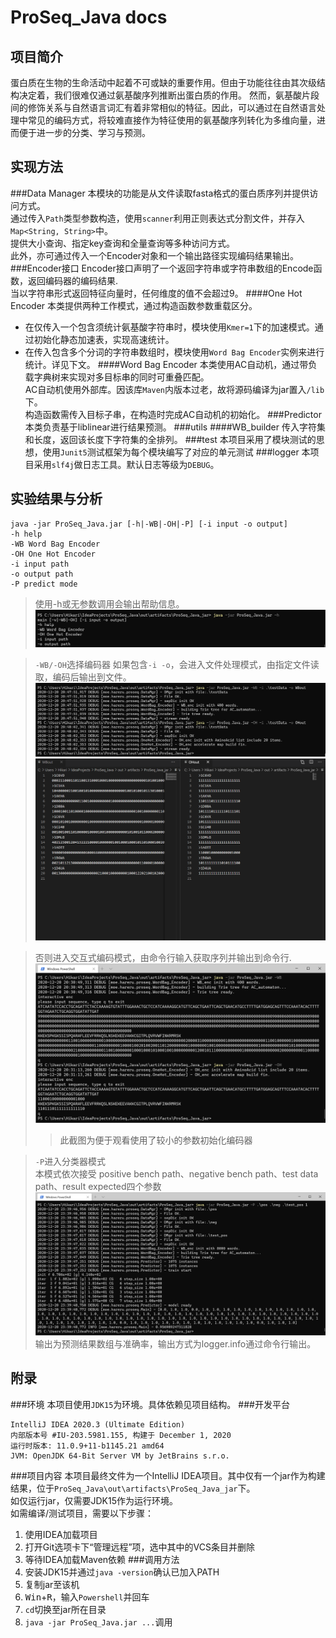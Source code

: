 ProSeq_Java docs
===========

项目简介
--------
蛋白质在生物的生命活动中起着不可或缺的重要作用。但由于功能往往由其次级结构决定着，我们很难仅通过氨基酸序列推断出蛋白质的作用。
然而，氨基酸片段间的修饰关系与自然语言词汇有着非常相似的特征。因此，可以通过在自然语言处理中常见的编码方式，将较难直接作为特征使用的氨基酸序列转化为多维向量，进而便于进一步的分类、学习与预测。

实现方法
--------
###Data Manager
本模块的功能是从文件读取fasta格式的蛋白质序列并提供访问方式。  
通过传入`Path`类型参数构造，使用`scanner`利用正则表达式分割文件，并存入`Map<String, String>`中。  
提供大小查询、指定key查询和全量查询等多种访问方式。  
此外，亦可通过传入一个Encoder对象和一个输出路径实现编码结果输出。
###Encoder接口
Encoder接口声明了一个返回字符串或字符串数组的Encode函数，返回编码器的编码结果.  
当以字符串形式返回特征向量时，任何维度的值不会超过9。
####One Hot Encoder
本类提供两种工作模式，通过构造函数参数重载区分。  
+ 在仅传入一个包含须统计氨基酸字符串时，模块使用`Kmer=1`下的加速模式。通过初始化静态加速表，实现高速统计。
+ 在传入包含多个分词的字符串数组时，模块使用`Word Bag Encoder`实例来进行统计。详见下文。
####Word Bag Encoder
本类使用AC自动机，通过带负载字典树来实现对多目标串的同时可重叠匹配。  
AC自动机使用外部库。因该库`Maven`内版本过老，故将源码编译为jar置入`/lib`下。  
构造函数需传入目标子串，在构造时完成AC自动机的初始化。
###Predictor
本类负责基于liblinear进行结果预测。
###utils
####WB_builder
传入字符集和长度，返回该长度下字符集的全排列。
###test
本项目采用了模块测试的思想，使用`Junit5`测试框架为每个模块编写了对应的单元测试
###logger
本项目采用`slf4j`做日志工具。默认日志等级为`DEBUG`。

实验结果与分析
--------
```
java -jar ProSeq_Java.jar [-h|-WB|-OH|-P] [-i input -o output]
-h help
-WB Word Bag Encoder
-OH One Hot Encoder
-i input path
-o output path
-P predict mode
```
>使用-h或无参数调用会输出帮助信息。  
![运行截图](./imgs/203426.png)


>`-WB/-OH`选择编码器
如果包含`-i -o`，会进入文件处理模式，由指定文件读取，编码后输出到文件。  
![运行截图](./imgs/204855.png)
![结果截图](./imgs/205110.png)


>否则进入交互式编码模式，由命令行输入获取序列并输出到命令行.
![运行截图](./imgs/203212.png)
>>此截图为便于观看使用了较小的参数初始化编码器

>`-P`进入分类器模式  
> 本模式依次接受 positive bench path、negative bench path、test data path、result expected四个参数
![运行截图](./imgs/234024.png)
> 输出为预测结果数组与准确率，输出方式为logger.info通过命令行输出。

附录
-------
###环境
本项目使用`JDK15`为环境。具体依赖见项目结构。
###开发平台
```
IntelliJ IDEA 2020.3 (Ultimate Edition)  
内部版本号 #IU-203.5981.155, 构建于 December 1, 2020  
运行时版本: 11.0.9+11-b1145.21 amd64  
JVM: OpenJDK 64-Bit Server VM by JetBrains s.r.o.  
```
###项目内容
本项目最终文件为一个IntelliJ IDEA项目。其中仅有一个jar作为构建结果，位于`ProSeq_Java\out\artifacts\ProSeq_Java_jar`下。  
如仅运行jar，仅需要JDK15作为运行环境。  
如需编译/测试项目，需要以下步骤：
1. 使用IDEA加载项目
2. 打开Git选项卡下“管理远程”项，选中其中的VCS条目并删除
3. 等待IDEA加载Maven依赖
###调用方法
1. 安装JDK15并通过`java -version`确认已加入PATH  
2. 复制jar至该机  
3. <kbd>Win</kbd>+<kbd>R</kbd>，输入`Powershell`并回车
4. `cd`切换至jar所在目录
5. `java -jar ProSeq_Java.jar ...`调用
